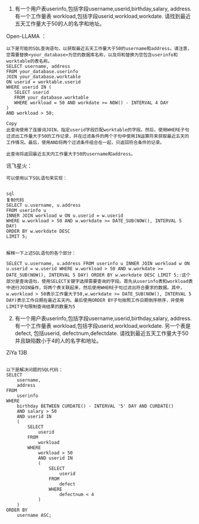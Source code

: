 
1.   有一个用户表userinfo,包括字段username,userid,birthday,salary, address. 有一个工作量表 workload,包括字段userid,workload,workdate. 请找到最近五天工作量大于50的人的名字和地址。

Open-LLAMA ：
```
以下是可能的SQL查询语句，以获取最近五天工作量大于50的username和address。请注意，您需要替换<your_database>为您的数据库名称，以及将和替换为您包含userinfo和worktable的表名称。
SELECT username, address
FROM your_database.userinfo
JOIN your_database.worktable 
ON userid = worktable.userid 
WHERE userid IN (
   SELECT userid 
   FROM your_database.worktable
   WHERE workload = 50 AND workdate >= NOW() - INTERVAL 4 DAY
) 
AND workload > 50;

Copy
此查询使用了连接词JOIN，指定userid字段匹配worktable的字段。然后，使用WHERE子句过滤出工作量大于50的工作记录，并在过滤条件的两个子句中使用IN运算符来获取最近五天的工作情况。最后，使用AND将两个过滤条件组合在一起，只返回符合条件的记录。

此查询将返回最近五天内工作量大于50的username和address。
```


讯飞星火：
```
可以使用以下SQL语句来实现：

        
sql
复制代码
SELECT u.username, u.address 
FROM userinfo u 
INNER JOIN workload w ON u.userid = w.userid 
WHERE w.workload > 50 AND w.workdate >= DATE_SUB(NOW(), INTERVAL 5 DAY)
ORDER BY w.workdate DESC
LIMIT 5;

    
解释一下上述SQL语句的各个部分：

SELECT u.username, u.address FROM userinfo u INNER JOIN workload w ON u.userid = w.userid WHERE w.workload > 50 AND w.workdate >= DATE_SUB(NOW(), INTERVAL 5 DAY) ORDER BY w.workdate DESC LIMIT 5;:这个部分是查询语句，使用SELECT关键字选择需要查询的字段。首先从userinfo表和workload表中进行JOIN操作，将两个表关联起来，然后使用WHERE子句过滤出符合要求的数据。其中，w.workload > 50表示工作量大于50,w.workdate >= DATE_SUB(NOW(), INTERVAL 5 DAY)表示工作日期在最近五天内。最后使用ORDER BY子句按照工作日期倒序排序，并使用LIMIT子句限制查询结果的数量为5
```

2. 有一个用户表userinfo,包括字段username,userid,birthday,salary, address. 有一个工作量表 workload,包括字段userid,workload,workdate. 另一个表是defect, 包括userid, defectnum,defectdate. 请找到最近五天工作量大于50并且缺陷数小于4的人的名字和地址。

ZiYa 13B
```

以下是解决问题的SQL代码：
SELECT
    username,
    address
FROM
    userinfo
WHERE
    birthday BETWEEN CURDATE() - INTERVAL '5' DAY AND CURDATE()
    AND salary > 50
    AND userid IN
    (
        SELECT
            userid
        FROM
            workload
        WHERE
            workload > 50
            AND userid IN
            (
                SELECT
                    userid
                FROM
                    defect
                WHERE
                    defectnum < 4
            )
    )
ORDER BY
    username ASC;
    
  ```
